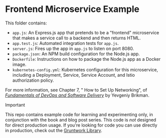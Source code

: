 # Frontend Microservice Example 

This folder contains:

* `app.js`: An Express.js app that pretends to be a "frontend" microservice that makes a service call to a backend and
  then returns HTML.
* `app.test.js`: Automated integration tests for `app.js`.
* `server.js`: Fires up the app in `app.js` to listen on port 8080.
* `package.json`: An NPM build configuration for the Node.js app.
* `Dockerfile`: Instructions on how to package the Node.js app as a Docker image.
* `kubernetes-config.yml`: Kubernetes configuration for this microservice, including a Deployment, Service,
  Service Account, and Istio authorization policy.

For more information, see Chapter 7, " How to Set Up Networking", of
[_Fundamentals of DevOps and Software Delivery_](https://www.fundamentals-of-devops.com) by Yevgeniy Brikman.

> [!IMPORTANT]  
> This repo contains example code for learning and experimenting only, in conjunction with the book and blog post
> series. This code is _not_ designed for direct production usage. If you're looking for code you can use directly in
> production, check out the [Gruntwork Library](https://www.gruntwork.io/products/library).
